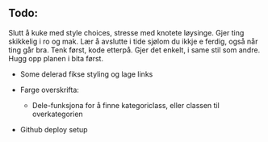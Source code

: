 ## Todo:

Slutt å kuke med style choices, stresse med knotete løysinge. Gjer ting skikkelig i ro og mak.
Lær å avslutte i tide sjølom du ikkje e ferdig, også når ting går bra. Tenk først, kode etterpå. 
Gjer det enkelt, i same stil som andre. Hugg opp planen i bita først.

- Some delerad fikse styling og lage links
- Farge overskrifta:
  - Dele-funksjona for å finne kategoriclass, eller classen til overkategorien

- Github deploy setup
